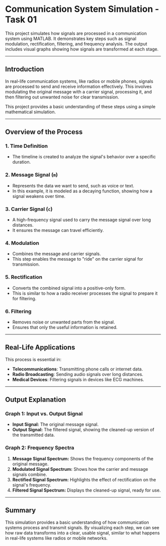 # Communication System Simulation - Task 01

This project simulates how signals are processed in a communication system using MATLAB. It demonstrates key steps such as signal modulation, rectification, filtering, and frequency analysis. The output includes visual graphs showing how signals are transformed at each stage.

---

## Introduction

In real-life communication systems, like radios or mobile phones, signals are processed to send and receive information effectively. This involves modulating the original message with a carrier signal, processing it, and then filtering out unwanted noise for clear transmission.

This project provides a basic understanding of these steps using a simple mathematical simulation.

---

## Overview of the Process

### 1. **Time Definition**  
- The timeline is created to analyze the signal's behavior over a specific duration.

### 2. **Message Signal (`m`)**  
- Represents the data we want to send, such as voice or text.
- In this example, it is modeled as a decaying function, showing how a signal weakens over time.

### 3. **Carrier Signal (`c`)**  
- A high-frequency signal used to carry the message signal over long distances.
- It ensures the message can travel efficiently.

### 4. **Modulation**  
- Combines the message and carrier signals.  
- This step enables the message to "ride" on the carrier signal for transmission.

### 5. **Rectification**  
- Converts the combined signal into a positive-only form.
- This is similar to how a radio receiver processes the signal to prepare it for filtering.

### 6. **Filtering**  
- Removes noise or unwanted parts from the signal.
- Ensures that only the useful information is retained.

---

## Real-Life Applications

This process is essential in:  
- **Telecommunications**: Transmitting phone calls or internet data.  
- **Radio Broadcasting**: Sending audio signals over long distances.  
- **Medical Devices**: Filtering signals in devices like ECG machines.  

---

## Output Explanation

### Graph 1: Input vs. Output Signal  
- **Input Signal:** The original message signal.  
- **Output Signal:** The filtered signal, showing the cleaned-up version of the transmitted data.

### Graph 2: Frequency Spectra  
1. **Message Signal Spectrum:** Shows the frequency components of the original message.  
2. **Modulated Signal Spectrum:** Shows how the carrier and message signals combine.  
3. **Rectified Signal Spectrum:** Highlights the effect of rectification on the signal's frequency.  
4. **Filtered Signal Spectrum:** Displays the cleaned-up signal, ready for use.

---

## Summary

This simulation provides a basic understanding of how communication systems process and transmit signals. By visualizing each step, we can see how raw data transforms into a clear, usable signal, similar to what happens in real-life systems like radios or mobile networks.

